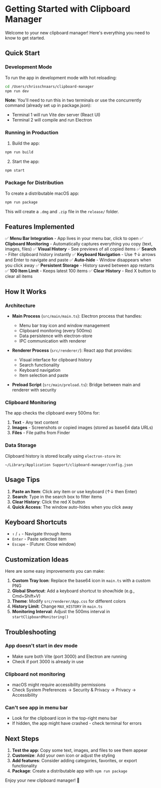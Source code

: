 # Getting Started with Clipboard Manager

Welcome to your new clipboard manager! Here's everything you need to know to get started.

## Quick Start

### Development Mode

To run the app in development mode with hot reloading:

```bash
cd /Users/chrisschnaars/clipboard-manager
npm run dev
```

**Note:** You'll need to run this in two terminals or use the concurrently command (already set up in package.json):

- Terminal 1 will run Vite dev server (React UI)
- Terminal 2 will compile and run Electron

### Running in Production

1. Build the app:

```bash
npm run build
```

2. Start the app:

```bash
npm start
```

### Package for Distribution

To create a distributable macOS app:

```bash
npm run package
```

This will create a `.dmg` and `.zip` file in the `release/` folder.

## Features Implemented

✅ **Menu Bar Integration** - App lives in your menu bar, click to open
✅ **Clipboard Monitoring** - Automatically captures everything you copy (text, images, files)
✅ **Visual History** - See previews of all copied items
✅ **Search** - Filter clipboard history instantly
✅ **Keyboard Navigation** - Use ↑↓ arrows and Enter to navigate and paste
✅ **Auto-hide** - Window disappears when you click away
✅ **Persistent Storage** - History saved between app restarts
✅ **100 Item Limit** - Keeps latest 100 items
✅ **Clear History** - Red X button to clear all items

## How It Works

### Architecture

- **Main Process** (`src/main/main.ts`): Electron process that handles:

  - Menu bar tray icon and window management
  - Clipboard monitoring (every 500ms)
  - Data persistence with electron-store
  - IPC communication with renderer

- **Renderer Process** (`src/renderer/`): React app that provides:

  - Visual interface for clipboard history
  - Search functionality
  - Keyboard navigation
  - Item selection and paste

- **Preload Script** (`src/main/preload.ts`): Bridge between main and renderer with security

### Clipboard Monitoring

The app checks the clipboard every 500ms for:

1. **Text** - Any text content
2. **Images** - Screenshots or copied images (stored as base64 data URLs)
3. **Files** - File paths from Finder

### Data Storage

Clipboard history is stored locally using `electron-store` in:

```
~/Library/Application Support/clipboard-manager/config.json
```

## Usage Tips

1. **Paste an Item**: Click any item or use keyboard (↑↓ then Enter)
2. **Search**: Type in the search box to filter items
3. **Clear History**: Click the red X button
4. **Quick Access**: The window auto-hides when you click away

## Keyboard Shortcuts

- `↑` / `↓` - Navigate through items
- `Enter` - Paste selected item
- `Escape` - (Future: Close window)

## Customization Ideas

Here are some easy improvements you can make:

1. **Custom Tray Icon**: Replace the base64 icon in `main.ts` with a custom PNG
2. **Global Shortcut**: Add a keyboard shortcut to show/hide (e.g., Cmd+Shift+V)
3. **Theme**: Modify `src/renderer/App.css` for different colors
4. **History Limit**: Change `MAX_HISTORY` in `main.ts`
5. **Monitoring Interval**: Adjust the 500ms interval in `startClipboardMonitoring()`

## Troubleshooting

### App doesn't start in dev mode

- Make sure both Vite (port 3000) and Electron are running
- Check if port 3000 is already in use

### Clipboard not monitoring

- macOS might require accessibility permissions
- Check System Preferences → Security & Privacy → Privacy → Accessibility

### Can't see app in menu bar

- Look for the clipboard icon in the top-right menu bar
- If hidden, the app might have crashed - check terminal for errors

## Next Steps

1. **Test the app**: Copy some text, images, and files to see them appear
2. **Customize**: Add your own icon or adjust the styling
3. **Add features**: Consider adding categories, favorites, or export functionality
4. **Package**: Create a distributable app with `npm run package`

Enjoy your new clipboard manager! 🎉
